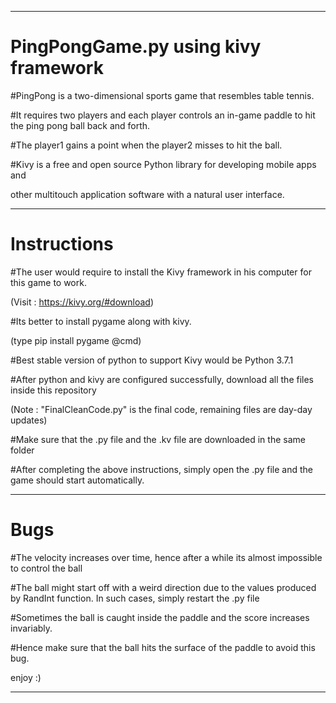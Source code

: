 ---------------------------------------------------------------------------------------------------------------------------------------------------------------------------------
# PingPongGame.py using kivy framework

#PingPong is a two-dimensional sports game that resembles table tennis.


#It requires two players and each player controls an in-game paddle to hit the ping pong ball back and forth.


#The player1 gains a point when the player2 misses to hit the ball.


#Kivy is a free and open source Python library for developing mobile apps and

other multitouch application software with a natural user interface.

---------------------------------------------------------------------------------------------------------------------------------------------------------------------------------
# Instructions

#The user would require to install the Kivy framework in his computer for this game to work. 

(Visit : https://kivy.org/#download)


#Its better to install pygame along with kivy.

(type pip install pygame @cmd)


#Best stable version of python to support Kivy would be Python 3.7.1


#After python and kivy are configured successfully, download all the files inside this repository 

(Note : "FinalCleanCode.py" is the final code, remaining files are day-day updates)


#Make sure that the .py file and the .kv file are downloaded in the same folder


#After completing the above instructions, simply open the .py file and the game should start automatically.

---------------------------------------------------------------------------------------------------------------------------------------------------------------------------------
# Bugs

#The velocity increases over time, hence after a while its almost impossible to control the ball

#The ball might start off with a weird direction due to the values produced by RandInt function. In such cases, simply restart the .py file

#Sometimes the ball is caught inside the paddle and the score increases invariably.

#Hence make sure that the ball hits the surface of the paddle to avoid this bug.

enjoy :) 

---------------------------------------------------------------------------------------------------------------------------------------------------------------------------------
